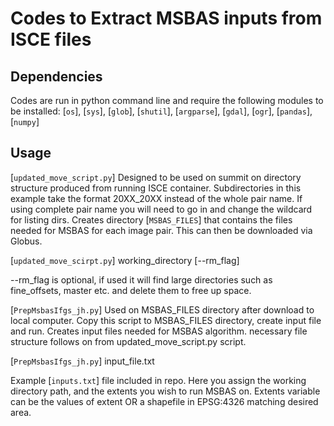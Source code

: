 # Codes to Extract MSBAS inputs from ISCE files

## Dependencies 
Codes are run in python command line and require the following modules to be installed: 
[`os`], [`sys`], [`glob`], [`shutil`], [`argparse`], [`gdal`], [`ogr`], [`pandas`], [`numpy`]

## Usage
[`updated_move_script.py`]
Designed to be used on summit on directory structure produced from running ISCE container.
Subdirectories in this example take the format 20XX_20XX instead of the whole pair name. If using complete pair name you will need to go in and change the wildcard for listing dirs.
Creates directory [`MSBAS_FILES`] that contains the files needed for MSBAS for each image pair.
This can then be downloaded via Globus.

[`updated_move_scirpt.py`] working_directory [--rm_flag] 

--rm_flag is optional, if used it will find large directories such as fine_offsets, master etc. and delete them to free up space.
 
[`PrepMsbasIfgs_jh.py`] 
Used on MSBAS_FILES directory after download to local computer.
Copy this script to MSBAS_FILES directory, create input file and run.
Creates input files needed for MSBAS algorithm. necessary file structure follows on from updated_move_script.py script.

[`PrepMsbasIfgs_jh.py`] input_file.txt

Example [`inputs.txt`] file included in repo. Here you assign the working directory path, and the extents you wish to run MSBAS on.
Extents variable can be the values of extent OR a shapefile in EPSG:4326 matching desired area.

